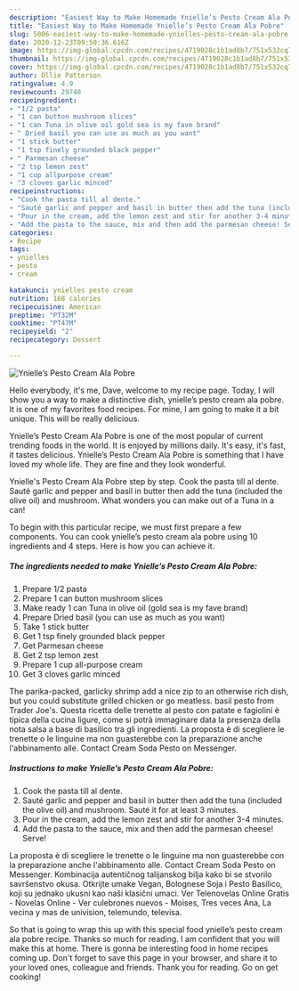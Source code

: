 ```yaml
---
description: "Easiest Way to Make Homemade Ynielle’s Pesto Cream Ala Pobre"
title: "Easiest Way to Make Homemade Ynielle’s Pesto Cream Ala Pobre"
slug: 5006-easiest-way-to-make-homemade-ynielles-pesto-cream-ala-pobre
date: 2020-12-23T09:50:36.616Z
image: https://img-global.cpcdn.com/recipes/4719028c1b1ad8b7/751x532cq70/ynielles-pesto-cream-ala-pobre-recipe-main-photo.jpg
thumbnail: https://img-global.cpcdn.com/recipes/4719028c1b1ad8b7/751x532cq70/ynielles-pesto-cream-ala-pobre-recipe-main-photo.jpg
cover: https://img-global.cpcdn.com/recipes/4719028c1b1ad8b7/751x532cq70/ynielles-pesto-cream-ala-pobre-recipe-main-photo.jpg
author: Ollie Patterson
ratingvalue: 4.9
reviewcount: 29748
recipeingredient:
- "1/2 pasta"
- "1 can button mushroom slices"
- "1 can Tuna in olive oil gold sea is my fave brand"
- " Dried basil you can use as much as you want"
- "1 stick butter"
- "1 tsp finely grounded black pepper"
- " Parmesan cheese"
- "2 tsp lemon zest"
- "1 cup allpurpose cream"
- "3 cloves garlic minced"
recipeinstructions:
- "Cook the pasta till al dente."
- "Sauté garlic and pepper and basil in butter then add the tuna (included the olive oil) and mushroom. Sauté it for at least 3 minutes."
- "Pour in the cream, add the lemon zest and stir for another 3-4 minutes."
- "Add the pasta to the sauce, mix and then add the parmesan cheese! Serve!"
categories:
- Recipe
tags:
- ynielles
- pesto
- cream

katakunci: ynielles pesto cream 
nutrition: 168 calories
recipecuisine: American
preptime: "PT32M"
cooktime: "PT47M"
recipeyield: "2"
recipecategory: Dessert

---
```



![Ynielle’s Pesto Cream Ala Pobre](https://img-global.cpcdn.com/recipes/4719028c1b1ad8b7/751x532cq70/ynielles-pesto-cream-ala-pobre-recipe-main-photo.jpg)

Hello everybody, it's me, Dave, welcome to my recipe page. Today, I will show you a way to make a distinctive dish, ynielle’s pesto cream ala pobre. It is one of my favorites food recipes. For mine, I am going to make it a bit unique. This will be really delicious.

Ynielle’s Pesto Cream Ala Pobre is one of the most popular of current trending foods in the world. It is enjoyed by millions daily. It's easy, it's fast, it tastes delicious. Ynielle’s Pesto Cream Ala Pobre is something that I have loved my whole life. They are fine and they look wonderful.

Ynielle&#39;s Pesto Cream Ala Pobre step by step. Cook the pasta till al dente. Sauté garlic and pepper and basil in butter then add the tuna (included the olive oil) and mushroom. What wonders you can make out of a Tuna in a can!


To begin with this particular recipe, we must first prepare a few components. You can cook ynielle’s pesto cream ala pobre using 10 ingredients and 4 steps. Here is how you can achieve it.

<!--inarticleads1-->

##### The ingredients needed to make Ynielle’s Pesto Cream Ala Pobre:

1. Prepare 1/2 pasta
1. Prepare 1 can button mushroom slices
1. Make ready 1 can Tuna in olive oil (gold sea is my fave brand)
1. Prepare  Dried basil (you can use as much as you want)
1. Take 1 stick butter
1. Get 1 tsp finely grounded black pepper
1. Get  Parmesan cheese
1. Get 2 tsp lemon zest
1. Prepare 1 cup all-purpose cream
1. Get 3 cloves garlic minced


The parika-packed, garlicky shrimp add a nice zip to an otherwise rich dish, but you could substitute grilled chicken or go meatless. basil pesto from Trader Joe&#39;s. Questa ricetta delle trenette al pesto con patate e fagiolini è tipica della cucina ligure, come si potrà immaginare data la presenza della nota salsa a base di basilico tra gli ingredienti. La proposta è di scegliere le trenette o le linguine ma non guasterebbe con la preparazione anche l&#39;abbinamento alle. Contact Cream Soda Pesto on Messenger. 

<!--inarticleads2-->

##### Instructions to make Ynielle’s Pesto Cream Ala Pobre:

1. Cook the pasta till al dente.
1. Sauté garlic and pepper and basil in butter then add the tuna (included the olive oil) and mushroom. Sauté it for at least 3 minutes.
1. Pour in the cream, add the lemon zest and stir for another 3-4 minutes.
1. Add the pasta to the sauce, mix and then add the parmesan cheese! Serve!


La proposta è di scegliere le trenette o le linguine ma non guasterebbe con la preparazione anche l&#39;abbinamento alle. Contact Cream Soda Pesto on Messenger. Kombinacija autentičnog talijanskog bilja kako bi se stvorilo savršenstvo okusa. Otkrijte umake Vegan, Bolognese Soja i Pesto Basilico, koji su jednako ukusni kao naši klasični umaci. Ver Telenovelas Online Gratis - Novelas Online - Ver culebrones nuevos - Moises, Tres veces Ana, La vecina y mas de univision, telemundo, televisa. 

So that is going to wrap this up with this special food ynielle’s pesto cream ala pobre recipe. Thanks so much for reading. I am confident that you will make this at home. There is gonna be interesting food in home recipes coming up. Don't forget to save this page in your browser, and share it to your loved ones, colleague and friends. Thank you for reading. Go on get cooking!
